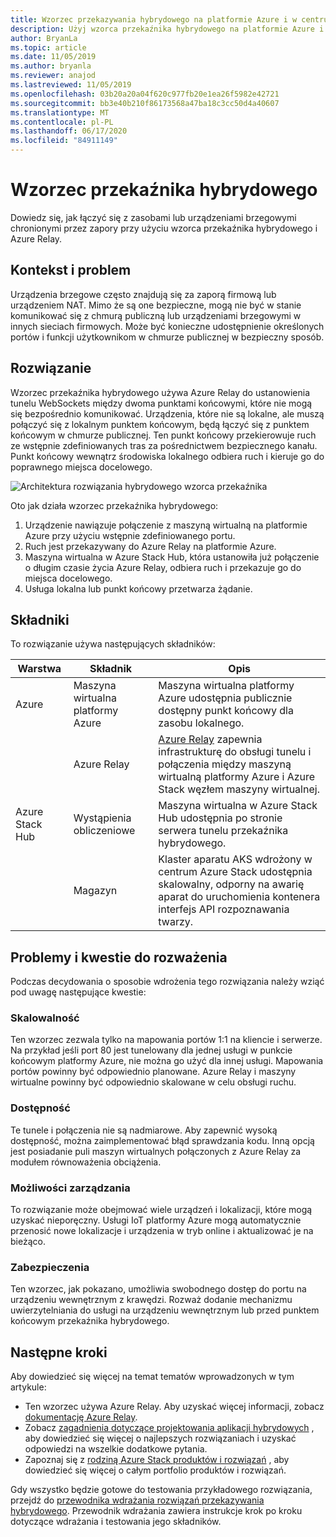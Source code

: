 ```yaml
---
title: Wzorzec przekazywania hybrydowego na platformie Azure i w centrum Azure Stack
description: Użyj wzorca przekaźnika hybrydowego na platformie Azure i Azure Stack Hub, aby nawiązać połączenie z zasobami brzegowymi chronionymi przez zapory.
author: BryanLa
ms.topic: article
ms.date: 11/05/2019
ms.author: bryanla
ms.reviewer: anajod
ms.lastreviewed: 11/05/2019
ms.openlocfilehash: 03b20a20a04f620c977fb20e1ea26f5982e42721
ms.sourcegitcommit: bb3e40b210f86173568a47ba18c3cc50d4a40607
ms.translationtype: MT
ms.contentlocale: pl-PL
ms.lasthandoff: 06/17/2020
ms.locfileid: "84911149"
---
```

# <a name="hybrid-relay-pattern"></a>Wzorzec przekaźnika hybrydowego

Dowiedz się, jak łączyć się z zasobami lub urządzeniami brzegowymi chronionymi przez zapory przy użyciu wzorca przekaźnika hybrydowego i Azure Relay.

## <a name="context-and-problem"></a>Kontekst i problem

Urządzenia brzegowe często znajdują się za zaporą firmową lub urządzeniem NAT. Mimo że są one bezpieczne, mogą nie być w stanie komunikować się z chmurą publiczną lub urządzeniami brzegowymi w innych sieciach firmowych. Może być konieczne udostępnienie określonych portów i funkcji użytkownikom w chmurze publicznej w bezpieczny sposób.

## <a name="solution"></a>Rozwiązanie

Wzorzec przekaźnika hybrydowego używa Azure Relay do ustanowienia tunelu WebSockets między dwoma punktami końcowymi, które nie mogą się bezpośrednio komunikować. Urządzenia, które nie są lokalne, ale muszą połączyć się z lokalnym punktem końcowym, będą łączyć się z punktem końcowym w chmurze publicznej. Ten punkt końcowy przekierowuje ruch ze wstępnie zdefiniowanych tras za pośrednictwem bezpiecznego kanału. Punkt końcowy wewnątrz środowiska lokalnego odbiera ruch i kieruje go do poprawnego miejsca docelowego.

![Architektura rozwiązania hybrydowego wzorca przekaźnika](media/pattern-hybrid-relay/solution-architecture.png)

Oto jak działa wzorzec przekaźnika hybrydowego:

1. Urządzenie nawiązuje połączenie z maszyną wirtualną na platformie Azure przy użyciu wstępnie zdefiniowanego portu.
2. Ruch jest przekazywany do Azure Relay na platformie Azure.
3. Maszyna wirtualna w Azure Stack Hub, która ustanowiła już połączenie o długim czasie życia Azure Relay, odbiera ruch i przekazuje go do miejsca docelowego.
4. Usługa lokalna lub punkt końcowy przetwarza żądanie.

## <a name="components"></a>Składniki

To rozwiązanie używa następujących składników:

| Warstwa | Składnik | Opis |
|----------|-----------|-------------|
| Azure | Maszyna wirtualna platformy Azure | Maszyna wirtualna platformy Azure udostępnia publicznie dostępny punkt końcowy dla zasobu lokalnego. |
| | Azure Relay | [Azure Relay](/azure/azure-relay/) zapewnia infrastrukturę do obsługi tunelu i połączenia między maszyną wirtualną platformy Azure i Azure Stack węzłem maszyny wirtualnej.|
| Azure Stack Hub | Wystąpienia obliczeniowe | Maszyna wirtualna w Azure Stack Hub udostępnia po stronie serwera tunelu przekaźnika hybrydowego. |
| | Magazyn | Klaster aparatu AKS wdrożony w centrum Azure Stack udostępnia skalowalny, odporny na awarię aparat do uruchomienia kontenera interfejs API rozpoznawania twarzy.|

## <a name="issues-and-considerations"></a>Problemy i kwestie do rozważenia

Podczas decydowania o sposobie wdrożenia tego rozwiązania należy wziąć pod uwagę następujące kwestie:

### <a name="scalability"></a>Skalowalność

Ten wzorzec zezwala tylko na mapowania portów 1:1 na kliencie i serwerze. Na przykład jeśli port 80 jest tunelowany dla jednej usługi w punkcie końcowym platformy Azure, nie można go użyć dla innej usługi. Mapowania portów powinny być odpowiednio planowane. Azure Relay i maszyny wirtualne powinny być odpowiednio skalowane w celu obsługi ruchu.

### <a name="availability"></a>Dostępność

Te tunele i połączenia nie są nadmiarowe. Aby zapewnić wysoką dostępność, można zaimplementować błąd sprawdzania kodu. Inną opcją jest posiadanie puli maszyn wirtualnych połączonych z Azure Relay za modułem równoważenia obciążenia.

### <a name="manageability"></a>Możliwości zarządzania

To rozwiązanie może obejmować wiele urządzeń i lokalizacji, które mogą uzyskać nieporęczny. Usługi IoT platformy Azure mogą automatycznie przenosić nowe lokalizacje i urządzenia w tryb online i aktualizować je na bieżąco.

### <a name="security"></a>Zabezpieczenia

Ten wzorzec, jak pokazano, umożliwia swobodnego dostęp do portu na urządzeniu wewnętrznym z krawędzi. Rozważ dodanie mechanizmu uwierzytelniania do usługi na urządzeniu wewnętrznym lub przed punktem końcowym przekaźnika hybrydowego.

## <a name="next-steps"></a>Następne kroki

Aby dowiedzieć się więcej na temat tematów wprowadzonych w tym artykule:

- Ten wzorzec używa Azure Relay. Aby uzyskać więcej informacji, zobacz [dokumentację Azure Relay](/azure/azure-relay/).
- Zobacz [zagadnienia dotyczące projektowania aplikacji hybrydowych](overview-app-design-considerations.md) , aby dowiedzieć się więcej o najlepszych rozwiązaniach i uzyskać odpowiedzi na wszelkie dodatkowe pytania.
- Zapoznaj się z [rodziną Azure Stack produktów i rozwiązań](/azure-stack) , aby dowiedzieć się więcej o całym portfolio produktów i rozwiązań.

Gdy wszystko będzie gotowe do testowania przykładowego rozwiązania, przejdź do [przewodnika wdrażania rozwiązań przekazywania hybrydowego](https://aka.ms/hybridrelaydeployment). Przewodnik wdrażania zawiera instrukcje krok po kroku dotyczące wdrażania i testowania jego składników.